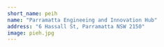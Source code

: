 ```yaml
---
short_name: peih
name: "Parramatta Engineeing and Innovation Hub"
address: "6 Hassall St, Parramatta NSW 2150"
image: pieh.jpg
---
```


